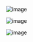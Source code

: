 ![image](https://github.com/user-attachments/assets/4bda7052-acc3-43c3-8f15-aa9083773728)

![image](https://github.com/user-attachments/assets/be9ddbde-8de8-4129-8cef-0d589778ea27)

![image](https://github.com/user-attachments/assets/40f5bda3-d9d3-46eb-ba7b-c7920b0f2031)
